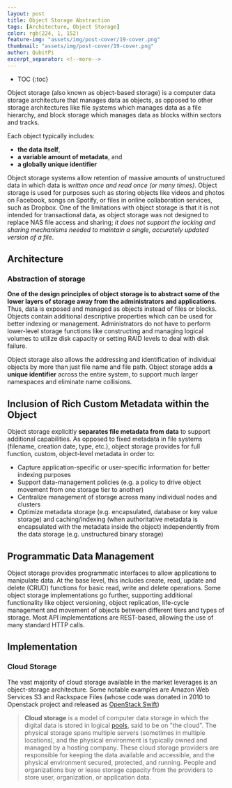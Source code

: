 ```yaml
---
layout: post
title: Object Storage Abstraction
tags: [Architecture, Object Storage]
color: rgb(224, 1, 152)
feature-img: "assets/img/post-cover/19-cover.png"
thumbnail: "assets/img/post-cover/19-cover.png"
author: QubitPi
excerpt_separator: <!--more-->
---
```


<!--more-->

* TOC
{:toc}

Object storage (also known as object-based storage) is a computer data storage architecture that manages data as
objects, as opposed to other storage architectures like file systems which manages data as a file hierarchy, and block
storage which manages data as blocks within sectors and tracks.

Each object typically includes:

* **the data itself**,
* **a variable amount of metadata**, and
* **a globally unique identifier**

Object storage systems allow retention of massive amounts of unstructured data in which data is _written once and read
once (or many times)_. Object storage is used for purposes such as storing objects like videos and photos on Facebook,
songs on Spotify, or files in online collaboration services, such as Dropbox. One of the limitations with object storage
is that it is not intended for transactional data, as object storage was not designed to replace NAS file access and
sharing; _it does not support the locking and sharing mechanisms needed to maintain a single, accurately updated version
of a file_.

## Architecture

### Abstraction of storage

**One of the design principles of object storage is to abstract some of the lower layers of storage away from the
administrators and applications**. Thus, data is exposed and managed as objects instead of files or blocks. Objects
contain additional descriptive properties which can be used for better indexing or management. Administrators do not
have to perform lower-level storage functions like constructing and managing logical volumes to utilize disk capacity or
setting RAID levels to deal with disk failure.

Object storage also allows the addressing and identification of individual objects by more than just file name and file
path. Object storage adds **a unique identifier** across the entire system, to support much larger namespaces and
eliminate name collisions.

## Inclusion of Rich Custom Metadata within the Object

Object storage explicitly **separates file metadata from data** to support additional capabilities. As opposed to fixed
metadata in file systems (filename, creation date, type, etc.), object storage provides for full function, custom,
object-level metadata in order to:

* Capture application-specific or user-specific information for better indexing purposes
* Support data-management policies (e.g. a policy to drive object movement from one storage tier to another)
* Centralize management of storage across many individual nodes and clusters
* Optimize metadata storage (e.g. encapsulated, database or key value storage) and caching/indexing (when authoritative
  metadata is encapsulated with the metadata inside the object) independently from the data storage (e.g. unstructured
  binary storage)

## Programmatic Data Management

Object storage provides programmatic interfaces to allow applications to manipulate data. At the base level, this
includes create, read, update and delete (CRUD) functions for basic read, write and delete operations. Some object
storage implementations go further, supporting additional functionality like object versioning, object replication,
life-cycle management and movement of objects between different tiers and types of storage. Most API implementations are
REST-based, allowing the use of many standard HTTP calls.

## Implementation

### Cloud Storage

The vast majority of cloud storage available in the market leverages is an object-storage architecture. Some notable
examples are Amazon Web Services S3 and Rackspace Files (whose code was donated in 2010 to Openstack project and
released as [OpenStack Swift](https://docs.openstack.org/swift/latest/))

> **Cloud storage** is a model of computer data storage in which the digital data is stored in logical
> [pools](https://en.wikipedia.org/wiki/Pool_(computer_science)), said to be on "the cloud". The physical storage spans
> multiple servers (sometimes in multiple locations), and the physical environment is typically owned and managed by a
> hosting company. These cloud storage providers are responsible for keeping the data available and accessible, and the
> physical environment secured, protected, and running. People and organizations buy or lease storage capacity from the
> providers to store user, organization, or application data.
